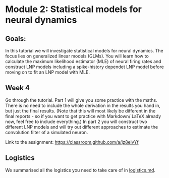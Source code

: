 # Module 2: Statistical models for neural dynamics

## Goals: 
In this tutorial we will investigate statistical models for neural dynamics. The focus lies on generalized linear models (GLMs).
You will learn how to calculate the maximum likelihood estimator (MLE) of neural firing rates and construct LNP models including a spike-history dependet LNP model before moving on to fit an LNP model with MLE.

## Week 4 
Go through the tutorial. Part 1 will give you some practice with the maths. There is no need to include the whole derivation in the results you hand in, but just the final results. (Note that this will most likely be different in the final reports - so if you want to get practice with Markdown/ LaTeX already now, feel free to include everything.)
In part 2 you will construct two different LNP models and will try out different approaches to estimate the convolution filter of a simulated neuron.

Link to the assignment:
https://classroom.github.com/a/jz8elvYf

## Logistics 
We summarised all the logistics you need to take care of in [logistics.md](./logistics.md). 
